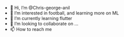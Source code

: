 - 👋 Hi, I’m @Chris-george-anil
- 👀 I’m interested in football, and learning more on ML
- 🌱 I’m currently learning flutter
- 💞️ I’m looking to collaborate on ...
- 📫 How to reach me 

<!---
Chris-george-anil/Chris-george-anil is a ✨ special ✨ repository because its `README.md` (this file) appears on your GitHub profile.
You can click the Preview link to take a look at your changes.
--->

